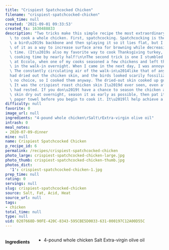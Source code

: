 ```yaml
---
title: "Crispiest Spatchcocked Chicken"
filename: "crispiest-spatchcocked-chicken"
cook_time: null
created: '2021-09-01 09:33:53'
created_ts: 1630488833
description: "Two tricks make this simple recipe the most extraordinary way I know\
  \ to cook a whole chicken. First, spatchcocking. Spatchcocking is the term for removing\
  \ a bird\u2019s backbone and then splaying it so it lies flat, but I like to think\
  \ of it as a way to increase surface area for browning while decreasing cooking\
  \ time. (It\u2019s also my favorite way to cook Thanksgiving turkey, cutting down\
  \ cooking time by nearly half!\n\nThe second trick is one I stumbled on by mistake\
  \ at Eccolo, when one of my cooks seasoned a few chickens and left them uncovered\
  \ in the walk-in overnight. When I came in the next day, I was annoyed by his negligence.\
  \ The constantly circulating air of the walk-in\u2014like that of any refrigerator\u2014\
  had dried out the chicken skin, and the birds looked scarily fossilized. But I had\
  \ no choice, so I cooked them anyway. The dried-out skin cooked up golden and glassy.\
  \ It was the crispiest roast chicken skin I\u2019d ever seen, even after the bird\
  \ had rested. If you don\u2019t have a chance to season the chicken and let its\
  \ skin dry out overnight, season it as early as possible, then pat it dry with a\
  \ paper towel before you begin to cook it. It\u2019ll help achieve a similar effect."
difficulty: null
favorite: 0
image_url: null
ingredients: "4-pound whole chicken\rSalt\rExtra-virgin olive oil"
intrash: 0
meal_notes:
- 2020-07-09-dinner
mine: null
name: Crispiest Spatchcocked Chicken
p_recipe_id: 6
permalink: /recipes/crispiest-spatchcocked-chicken
photo_large: crispiest-spatchcocked-chicken-large.jpg
photo_thumb: crispiest-spatchcocked-chicken-thumb.jpg
photos_dict:
  '1': crispiest-spatchcocked-chicken-1.jpg
prep_time: null
rating: 0
servings: null
slug: crispiest-spatchcocked-chicken
source: Salt, Fat, Acid, Heat
source_url: null
tags:
- chicken
total_time: null
type: null
uid: 0207668D-90FE-420C-8343-595CBE5D0033-631-000197C12A00D55C
---
```

<div class="columns large-7 small-12" id="writeup">	</div><!-- #writeup -->
</div><!-- #row-one -->
<div class="row" id="row-two">	<div class="columns large-4 small-12" id="ingredients"><h4>Ingredients</h4><div class="box box-ingredients content"><ul>
<li>4-pound whole chicken
Salt
Extra-virgin olive oil</li>
</ul>
</div>	</div>	<div class="columns large-6 small-12" id="directions">	</div>